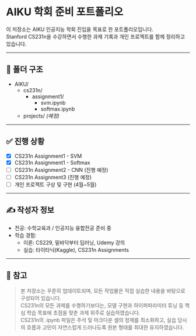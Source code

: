 # AIKU 학회 준비 포트폴리오

이 저장소는 AIKU 인공지능 학회 진입을 목표로 한 포트폴리오입니다.  
Stanford CS231n을 수강하면서 수행한 과제 기록과 개인 프로젝트를 함께 정리하고 있습니다.

---

## 📁 폴더 구조

- AIKU/
  - cs231n/
    - assignment1/
      - svm.ipynb
      - softmax.ipynb
  - projects/  *(예정)*            

---

## ✅ 진행 상황

- [x] CS231n Assignment1 - SVM  
- [x] CS231n Assignment1 - Softmax  
- [ ] CS231n Assignment2 - CNN (진행 예정)  
- [ ] CS231n Assignment3       (진행 예정)  
- [ ] 개인 프로젝트 구상 및 구현 (4월~5월)  

---

## ✍️ 작성자 정보

- 전공: 수학교육과 / 인공지능 융합전공 준비 중
- 학습 경험:
  - 이론: CS229, 밑바닥부터 딥러닝, Udemy 강의
  - 실습: 타이타닉(Kaggle), CS231n Assignments

---

## 📝 참고

> 본 저장소는 꾸준히 업데이트되며, 모든 작업물은 직접 실습한 내용을 바탕으로 구성되어 있습니다.  
> CS231n의 모든 과제를 수행하기보다는, 모델 구현과 하이퍼파라미터 튜닝 등 핵심 학습 목표에 초점을 맞춘 과제 위주로 실습하였습니다.  
> CS231n의 .ipynb 파일은 주석 및 마크다운 셀의 정제를 최소화하고, 실습 당시의 흐름과 고민이 자연스럽게 드러나도록 원본 형태를 최대한 유지하였습니다.